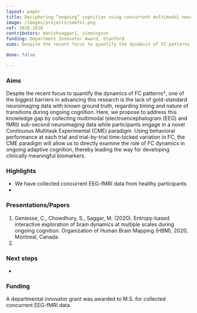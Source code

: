 ```yaml
---
layout: paper
title: Deciphering “ongoing” cognition using concurrent multimodal neuroimaging and continuous multitask paradigm
image: /images/projects/semfni.png
ref: 2016-2018
contributors: manishsaggar1, yinmingsun
funding: Department Innovator Award, Stanford
aims: Despite the recent focus to quantify the dynamics of FC patterns, one of the biggest barriers in advancing this research is the lack of gold-standard neuroimaging data with known ground truth, regarding timing and nature of transitions during ongoing cognition. Here, we addressed this by collecting multimodal (electroencephalogram (EEG) and fMRI) sub-second neuroimaging data while participants engage in a Continuous Multitask Experimental (CME) paradigm. Using behavioral performance at each trial and trial-by-trial time-locked variation in FC, the CME paradigm will allow us to directly examine the role of FC dynamics in ongoing adaptive cognition, thereby leading the way for developing clinically meaningful biomarkers.

done: false

---
```


### Aims
Despite the recent focus to quantify the dynamics of FC patterns†, one of the biggest barriers in advancing this research is the lack of gold-standard neuroimaging data with known ground truth, regarding timing and nature of transitions during ongoing cognition. Here, we propose to address this knowledge gap by collecting multimodal (electroencephalogram (EEG) and fMRI) sub-second neuroimaging data while participants engage in a novel Continuous Multitask Experimental (CME) paradigm. Using behavioral performance at each trial and trial-by-trial time-locked variation in FC, the CME paradigm will allow us to directly examine the role of FC dynamics in ongoing adaptive cognition, thereby leading the way for developing clinically meaningful biomarkers.

### Highlights
- We have collected concurrent EEG-fMRI data from healthy participants
- 

### Presentations/Papers
1. Geniesse, C., Chowdhury, S., Saggar, M. (2020). Entropy-based interactive exploration of brain dynamics at multiple scales during ongoing cognition. Organization of Human Brain Mapping (HBM), 2020, Montreal, Canada. 
2. 

### Next steps
- 

### Funding
A departmental innovator grant was awarded to M.S. for collected concurrent EEG-fMRI data.
